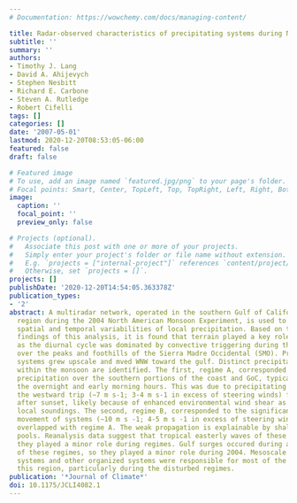 ```yaml
---
# Documentation: https://wowchemy.com/docs/managing-content/

title: Radar-observed characteristics of precipitating systems during NAME 2004
subtitle: ''
summary: ''
authors:
- Timothy J. Lang
- David A. Ahijevych
- Stephen Nesbitt
- Richard E. Carbone
- Steven A. Rutledge
- Robert Cifelli
tags: []
categories: []
date: '2007-05-01'
lastmod: 2020-12-20T08:53:05-06:00
featured: false
draft: false

# Featured image
# To use, add an image named `featured.jpg/png` to your page's folder.
# Focal points: Smart, Center, TopLeft, Top, TopRight, Left, Right, BottomLeft, Bottom, BottomRight.
image:
  caption: ''
  focal_point: ''
  preview_only: false

# Projects (optional).
#   Associate this post with one or more of your projects.
#   Simply enter your project's folder or file name without extension.
#   E.g. `projects = ["internal-project"]` references `content/project/deep-learning/index.md`.
#   Otherwise, set `projects = []`.
projects: []
publishDate: '2020-12-20T14:54:05.363378Z'
publication_types:
- '2'
abstract: A multiradar network, operated in the southern Gulf of California (GoC)
  region during the 2004 North American Monsoon Experiment, is used to analyze the
  spatial and temporal variabilities of local precipitation. Based on the initial
  findings of this analysis, it is found that terrain played a key role in this variability,
  as the diurnal cycle was dominated by convective triggering during the afternoon
  over the peaks and foothills of the Sierra Madre Occidental (SMO). Precipitating
  systems grew upscale and mved WNW toward the gulf. Distinct precipitation regimes
  within the monsoon are identified. The first, regime A, corresponded to enhanced
  precipitation over the southern portions of the coast and GoC, typically during
  the overnight and early morning hours. This was due to precipitating systems surviving
  the westward trip (∼7 m s-1; 3-4 m s-1 in excess of steering winds) from the SMO
  after sunset, likely because of enhanced environmental wind shear as diagnosed from
  local soundings. The second, regime B, corresponded to the significant northward/along-coast
  movement of systems (∼10 m s -1; 4-5 m s -1 in excess of steering winds) and often
  overlapped with regime A. The weak propagation is explainable by shallow-weak cold
  pools. Reanalysis data suggest that tropical easterly waves of these regimes, so
  they played a minor role during regimes. Gulf surges occured during a small subset
  of these regimes, so they played a minor role during 2004. Mesoscale convective
  systems and other organized systems were responsible for most of the rainfall in
  this region, particularly during the disturbed regimes.
publication: '*Journal of Climate*'
doi: 10.1175/JCLI4082.1
---
```

